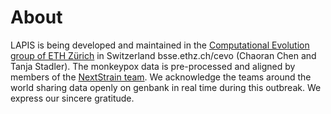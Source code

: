 # About

LAPIS is being developed and maintained in the [Computational Evolution group of ETH Zürich](https://bsse.ethz.ch/cevo) in Switzerland bsse.ethz.ch/cevo (Chaoran Chen and Tanja Stadler). The monkeypox data is pre-processed and aligned by members of the [NextStrain team](https://nextstrain.org/). We acknowledge the teams around the world sharing data openly on genbank in real time during this outbreak. We express our sincere gratitude.
